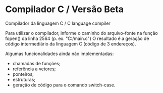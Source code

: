 # Compilador C / Versão Beta
Compilador da linguagem C / C language compiler

Para utilizar o compilador, informe o caminho do arquivo-fonte na função fopen() da linha 2564 (p. ex. "C:/main.c")
O resultado é a geração de código intermediário da linguagem C (código de 3 endereços).

Algumas funcionalidades ainda não implementadas:

- chamadas de funções;
- referência a vetores;
- ponteiros;
- estruturas;
- geração de código para o comando switch-case.

